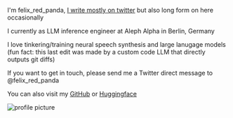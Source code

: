 

I'm felix_red_panda, [I write mostly on twitter](https://twitter.com/felix_red_panda) but also long form on here occasionally

I currently as LLM inference engineer at Aleph Alpha in Berlin, Germany

I love tinkering/training neural speech synthesis and large lanugage models (fun fact: this last edit was made by a custom code LLM that directly outputs git diffs)

If you want to get in touch, please send me a Twitter direct message to @felix_red_panda

You can also visit my [GitHub](https://github.com/felix-red-panda) or [Huggingface](https://huggingface.co/felix-red-panda)

<!-- ![profile picture](/profile.jpg) -->
![profile picture](https://i.imgur.com/PQiHA0E.jpeg)
<!-- ![profile picture](/assets/profile.jpg) -->
<!-- https://felix-red-panda.github.io/assets/profile.jpg -->
